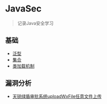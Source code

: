# JavaSec
> 记录Java安全学习
## 基础

* [泛型](https://github.com/X1lyS/JavaSec/blob/main/%E5%9F%BA%E7%A1%80/%E6%B3%9B%E5%9E%8B.md)
* [集合](https://github.com/X1lyS/JavaSec/blob/main/%E5%9F%BA%E7%A1%80/%E9%9B%86%E5%90%88.md)
* [类加载机制](https://github.com/X1lyS/JavaSec/blob/main/%E5%9F%BA%E7%A1%80/%E7%B1%BB%E5%8A%A0%E8%BD%BD%E6%9C%BA%E5%88%B6.md)

## 漏洞分析
* [天锐绿盾审批系统uploadWxFile任意文件上传](https://github.com/X1lyS/JavaSec/blob/main/%E6%BC%8F%E6%B4%9E%E5%88%86%E6%9E%90/%E5%A4%A9%E9%94%90%E7%BB%BF%E7%9B%BE%E5%AE%A1%E6%89%B9%E7%B3%BB%E7%BB%9FuploadWxFile%E4%BB%BB%E6%84%8F%E6%96%87%E4%BB%B6%E4%B8%8A%E4%BC%A0.md)

